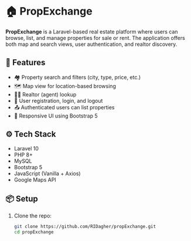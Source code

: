 # 🏠 PropExchange

**PropExchange** is a Laravel-based real estate platform where users can browse, list, and manage properties for sale or rent. The application offers both map and search views, user authentication, and realtor discovery.

## 🚀 Features

- 🏘️ Property search and filters (city, type, price, etc.)
- 🗺️ Map view for location-based browsing
- 🧑‍💼 Realtor (agent) lookup
- 📝 User registration, login, and logout
- 📤 Authenticated users can list properties
- 🎨 Responsive UI using Bootstrap 5

## ⚙️ Tech Stack

- Laravel 10
- PHP 8+
- MySQL
- Bootstrap 5
- JavaScript (Vanilla + Axios)
- Google Maps API

## 📦 Setup

1. Clone the repo:
   ```bash
   git clone https://github.com/RIDagher/propExchange.git
   cd propExchange
